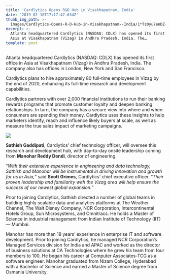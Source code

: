 ```yaml
---
title: 'Cardlytics Opens R&D Hub in Visakhapatnam, India'
date: '2019-02-18T17:17:47.634Z'
thumb_img_path: >-
  images/Cardlytics-Opens-R-D-Hub-in-Visakhapatnam--India/1*Tz0yu7enDZ-QLwLVTohIAQ.jpeg
excerpt: >-
  Atlanta headquartered Cardlytics (NASDAQ: CDLX) has opened its first office in
  Asia at Visakhapatnam (Vizag) in Andhra Pradesh, India. The…
template: post
---
```

Atlanta headquartered Cardlytics (NASDAQ: CDLX) has opened its first office in Asia at Visakhapatnam (Vizag) in Andhra Pradesh, India. The company also has offices in London, New York and San Francisco.

Cardlytics plans to hire approximately 80 full-time employees in Vizag by the end of 2020, enhancing its full-time research and development capabilities.

Cardlytics partners with over 2,000 financial institutions to run their banking rewards programs that promote customer loyalty and deepen banking relationships. In turn, the company has a secure view into where and when consumers are spending their money. Cardlytics uses these insights to help marketers identify, reach and influence likely buyers at scale, as well as measure the true sales impact of marketing campaigns.

![](/images/Cardlytics-Opens-R-D-Hub-in-Visakhapatnam--India/1*Tz0yu7enDZ-QLwLVTohIAQ.jpeg)

**Sathish Gaddipati**, Cardlytics’ chief technology officer, will oversee this research and development hub, with day-to-day onsite leadership coming from **Manohar Reddy Dendi**, director of engineering.

“*With their extensive experience in engineering and data technology, Sathish and Manohar will be instrumental in driving innovation and growth for us in Asia,*” said **Scott Grimes**, Cardlytics’ chief executive officer. “*Their proven leadership and familiarity with the Vizag area will help ensure the success of our newest global expansion.*”

Prior to joining Cardlytics, Sathish directed a number of global teams in building highly scalable data and analytics platforms at The Weather Channel, The Walt Disney Company, NCR Corporation, Intercontinental Hotels Group, Sun Microsystems, and Omnitracs. He holds a Master of Science in industrial management from Indian Institute of Technology (IIT) — Mumbai.

Manohar has more than 18 years’ experience in enterprise IT and software development. Prior to joining Cardlytics, he managed NCR Corporation’s Managed Services division for India and APAC and worked as the director of business solutions at CA Technologies where he grew his team from four members to 100. He began his career at Computer Associates-TCG as a software engineer. Manohar graduated from Nizam College, Hyderabad with a Bachelor of Science and earned a Master of Science degree from Osmania University.
